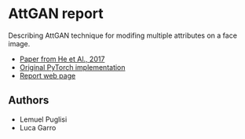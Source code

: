 # AttGAN report

Describing AttGAN technique for modifing multiple attributes on a face image. 

+ [Paper from He et Al., 2017](https://arxiv.org/pdf/1711.10678v1.pdf)
+ [Original PyTorch implementation](https://github.com/elvisyjlin/AttGAN-PyTorch)
+ [Report web page](https://lemuelpuglisi.github.io/AttGAN-report/)

## Authors 

+ Lemuel Puglisi
+ Luca Garro